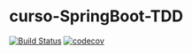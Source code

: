 # curso-SpringBoot-TDD

[![Build Status](https://travis-ci.com/marcosAlRocha/tdd-springBoot.svg?branch=master)](https://travis-ci.com/marcosAlRocha/tdd-springBoot)
[![codecov](https://codecov.io/gh/marcosAlRocha/curso-SpringBoot-TDD/branch/master/graph/badge.svg)](https://codecov.io/gh/marcosAlRocha/curso-SpringBoot-TDD)
